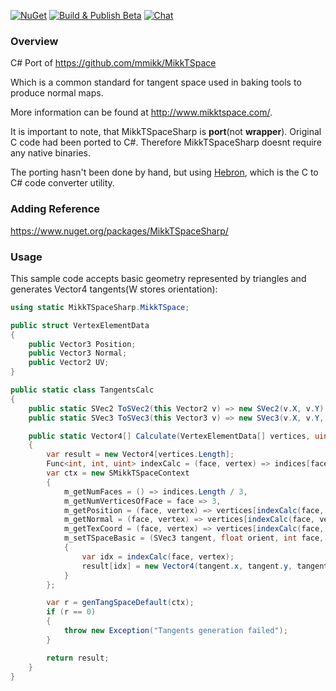 [![NuGet](https://img.shields.io/nuget/v/MikkTSpaceSharp.svg)](https://www.nuget.org/packages/MikkTSpaceSharp/)
[![Build & Publish Beta](https://github.com/rds1983/MikkTSpaceSharp/actions/workflows/build-and-publish-beta.yml/badge.svg)](https://github.com/rds1983/MikkTSpaceSharp/actions/workflows/build-and-publish-beta.yml)
[![Chat](https://img.shields.io/discord/628186029488340992.svg)](https://discord.gg/ZeHxhCY)

### Overview
C# Port of https://github.com/mmikk/MikkTSpace

Which is a common standard for tangent space used in baking tools to produce normal maps.

More information can be found at http://www.mikktspace.com/.

It is important to note, that MikkTSpaceSharp is **port**(not **wrapper**). Original C code had been ported to C#. Therefore MikkTSpaceSharp doesnt require any native binaries.

The porting hasn't been done by hand, but using [Hebron](https://github.com/rds1983/Hebron), which is the C to C# code converter utility.

### Adding Reference
https://www.nuget.org/packages/MikkTSpaceSharp/

### Usage
This sample code accepts basic geometry represented by triangles and generates Vector4 tangents(W stores orientation):
```c#
using static MikkTSpaceSharp.MikkTSpace;

public struct VertexElementData
{
	public Vector3 Position;
	public Vector3 Normal;
	public Vector2 UV;
}

public static class TangentsCalc
{
	public static SVec2 ToSVec2(this Vector2 v) => new SVec2(v.X, v.Y);
	public static SVec3 ToSVec3(this Vector3 v) => new SVec3(v.X, v.Y, v.Z);

	public static Vector4[] Calculate(VertexElementData[] vertices, uint[] indices)
	{
		var result = new Vector4[vertices.Length];
		Func<int, int, uint> indexCalc = (face, vertex) => indices[face * 3 + vertex];
		var ctx = new SMikkTSpaceContext
		{
			m_getNumFaces = () => indices.Length / 3,
			m_getNumVerticesOfFace = face => 3,
			m_getPosition = (face, vertex) => vertices[indexCalc(face, vertex)].Position.ToSVec3(),
			m_getNormal = (face, vertex) => vertices[indexCalc(face, vertex)].Normal.ToSVec3(),
			m_getTexCoord = (face, vertex) => vertices[indexCalc(face, vertex)].UV.ToSVec2(),
			m_setTSpaceBasic = (SVec3 tangent, float orient, int face, int vertex) =>
			{
				var idx = indexCalc(face, vertex);
				result[idx] = new Vector4(tangent.x, tangent.y, tangent.z, orient);
			}
		};

		var r = genTangSpaceDefault(ctx);
		if (r == 0)
		{
			throw new Exception("Tangents generation failed");
		}

		return result;
	}
}
```

